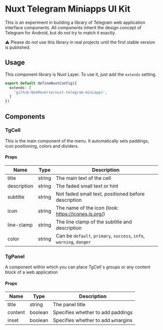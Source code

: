 # Nuxt Telegram Miniapps UI Kit

This is an experiment in building a library of Telegram web application interface components. All components inherit the design concept of Telegram for Android, but do not try to match it exactly.  

⚠️ Please do not use this library in real projects until the first stable version is published.

## Usage

This component library is Nuxt Layer. To use it, just add the `extends` setting.

```ts
export default defineNuxtConfig({
  extends: [
    'github:NoeReverse/nuxt-telegram-miniapps',
  ]
})
```

## Components

### TgCell
This is the main component of the menu. It automatically sets paddings, icon positioning, colors and dividers.

#### Props
| Name | Type | Description |
| ---- | ---- | ----------- |
| title | string | The main text of the cell |
| description | string | The faded small text or hint |
| subtitle | string | Not faded small text, positioned before description |
| icon | string | The name of the icon (look: https://icones.js.org/) |
| line-clamp | string | The line clamp of the subtitle and description |
| color | string | Can be `default`, `primary`, `success`, `info`, `warning`, `danger` |

### TgPanel
A component within which you can place TgCell`s groups or any content block of a web application

#### Props
| Name | Type | Description |
| ---- | ---- | ----------- |
| title | string | The panel title |
| content | boolean | Specifies whether to add paddings |
| inset | boolean | Specifies whether to add ьmargins |
